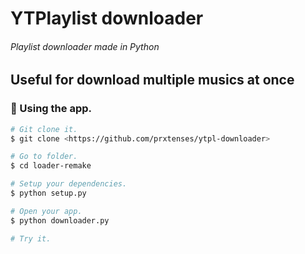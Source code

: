 # YTPlaylist downloader
###### Playlist downloader made in Python

## Useful for download multiple musics at once

### 🎲 Using the app.

```bash
# Git clone it.
$ git clone <https://github.com/prxtenses/ytpl-downloader>

# Go to folder.
$ cd loader-remake

# Setup your dependencies.
$ python setup.py

# Open your app.
$ python downloader.py

# Try it.
```
